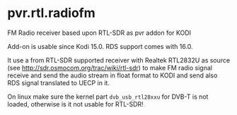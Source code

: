 # pvr.rtl.radiofm
FM Radio receiver based upon RTL-SDR as pvr addon for KODI

Add-on is usable since Kodi 15.0. RDS support comes with 16.0.

It use a from RTL-SDR supported receiver with Realtek RTL2832U as source (see http://sdr.osmocom.org/trac/wiki/rtl-sdr)
to make FM radio signal receive and send the audio stream in float format to KODI and send also RDS signal translated
to UECP in it.

On linux make sure the kernel part ```dvb_usb_rtl28xxu``` for DVB-T is not loaded, otherwise is it not usable for RTL-SDR!
